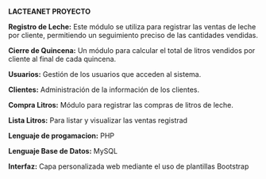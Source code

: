 **LACTEANET PROYECTO**

**Registro de Leche:** Este módulo se utiliza para registrar las ventas de leche por cliente, permitiendo un seguimiento preciso de las cantidades vendidas.

**Cierre de Quincena:** Un módulo para calcular el total de litros vendidos por cliente al final de cada quincena.

**Usuarios:** Gestión de los usuarios que acceden al sistema.

**Clientes:** Administración de la información de los clientes.

**Compra Litros:** Módulo para registrar las compras de litros de leche.

**Lista Litros:** Para listar y visualizar las ventas registrad

**Lenguaje de progamacion:** PHP

**Lenguaje Base de Datos:** MySQL

**Interfaz:** Capa personalizada web mediante el uso de plantillas Bootstrap
